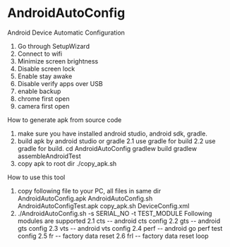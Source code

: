 # AndroidAutoConfig
Android Device Automatic Configuration
  1. Go through SetupWizard
  2. Connect to wifi
  3. Minimize screen brightness
  4. Disable screen lock
  5. Enable stay awake
  6. Disable verify apps over USB
  7. enable backup
  8. chrome first open
  9. camera first open

How to generate apk from source code
  1. make sure you have installed android studio, android sdk, gradle.
  2. build apk by android studio or gradle
    2.1 use gradle for build
    2.2 use gradle for build. 
        cd AndroidAutoConfig
        gradlew build
        gradlew assembleAndroidTest
  3. copy apk to root dir
        ./copy_apk.sh

How to use this tool
  1. copy following file to your PC, all files in same dir
     AndroidAutoConfig.apk  AndroidAutoConfig.sh  AndroidAutoConfigTest.apk  copy_apk.sh  DeviceConfig.xml
  2. ./AndroidAutoConfig.sh -s SERIAL_NO -t TEST_MODULE
     Following modules are supported
       2.1 cts  -- android cts config
       2.2 gts  -- android gts config
       2.3 vts  -- android vts config
       2.4 perf -- android go perf test config
       2.5 fr   -- factory data reset
       2.6 frl  -- factory data reset loop